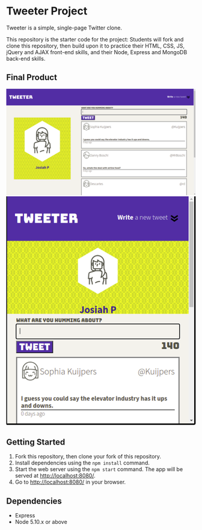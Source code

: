 # Tweeter Project

Tweeter is a simple, single-page Twitter clone.

This repository is the starter code for the project: Students will fork and clone this repository, then build upon it to practice their HTML, CSS, JS, jQuery and AJAX front-end skills, and their Node, Express and MongoDB back-end skills.

## Final Product

!["This showcases Tweeters desktop view. The text area is hidden until the user clicks the arrow at the top right."](https://raw.githubusercontent.com/J-pilon/tweeter/430e35f7085e77263b12acfb9e2eb38ff20edea5/docs/Screenshot%20from%202021-03-28%2021-36-48.png)
!["The showcases Tweeters mobile view. "](https://raw.githubusercontent.com/J-pilon/tweeter/de1808ed246cbadab59296ffae2b6a135bb1da10/docs/Screenshot%20from%202021-03-28%2021-37-40.png)


## Getting Started

1. Fork this repository, then clone your fork of this repository.
2. Install dependencies using the `npm install` command.
3. Start the web server using the `npm start` command. The app will be served at <http://localhost:8080/>.
4. Go to <http://localhost:8080/> in your browser.

## Dependencies

- Express
- Node 5.10.x or above
